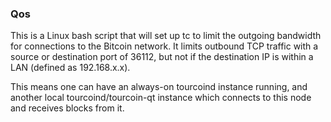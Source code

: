 ### Qos ###

This is a Linux bash script that will set up tc to limit the outgoing bandwidth for connections to the Bitcoin network. It limits outbound TCP traffic with a source or destination port of 36112, but not if the destination IP is within a LAN (defined as 192.168.x.x).

This means one can have an always-on tourcoind instance running, and another local tourcoind/tourcoin-qt instance which connects to this node and receives blocks from it.
